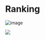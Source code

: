 # Ranking
![image](https://user-images.githubusercontent.com/90397928/140548243-58bbc08b-d691-427a-8b35-e8762f5783ae.png)

<img src="https://www.codewars.com/users/veselinppetkov/badges/large">


